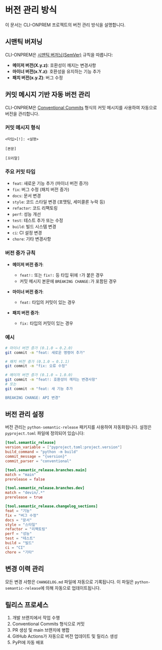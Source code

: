 # 버전 관리 방식

이 문서는 CLI-ONPREM 프로젝트의 버전 관리 방식을 설명합니다.

## 시맨틱 버저닝

CLI-ONPREM은 [시맨틱 버저닝(SemVer)](https://semver.org/lang/ko/) 규칙을 따릅니다:

- **메이저 버전(X.y.z)**: 호환성이 깨지는 변경사항
- **마이너 버전(x.Y.z)**: 호환성을 유지하는 기능 추가
- **패치 버전(x.y.Z)**: 버그 수정

## 커밋 메시지 기반 자동 버전 관리

CLI-ONPREM은 [Conventional Commits](https://www.conventionalcommits.org/) 형식의 커밋 메시지를 사용하여 자동으로 버전을 관리합니다.

### 커밋 메시지 형식

```
<타입>[!]: <설명>

[본문]

[꼬리말]
```

### 주요 커밋 타입

- `feat`: 새로운 기능 추가 (마이너 버전 증가)
- `fix`: 버그 수정 (패치 버전 증가)
- `docs`: 문서 변경
- `style`: 코드 스타일 변경 (포맷팅, 세미콜론 누락 등)
- `refactor`: 코드 리팩토링
- `perf`: 성능 개선
- `test`: 테스트 추가 또는 수정
- `build`: 빌드 시스템 변경
- `ci`: CI 설정 변경
- `chore`: 기타 변경사항

### 버전 증가 규칙

- **메이저 버전 증가**: 
  - `feat!:` 또는 `fix!:` 등 타입 뒤에 `!`가 붙은 경우
  - 커밋 메시지 본문에 `BREAKING CHANGE:`가 포함된 경우

- **마이너 버전 증가**:
  - `feat:` 타입의 커밋이 있는 경우

- **패치 버전 증가**:
  - `fix:` 타입의 커밋이 있는 경우

### 예시

```bash
# 마이너 버전 증가 (0.1.0 → 0.2.0)
git commit -m "feat: 새로운 명령어 추가"

# 패치 버전 증가 (0.1.0 → 0.1.1)
git commit -m "fix: 오류 수정"

# 메이저 버전 증가 (0.1.0 → 1.0.0)
git commit -m "feat!: 호환성이 깨지는 변경사항"
# 또는
git commit -m "feat: 새 기능 추가

BREAKING CHANGE: API 변경"
```

## 버전 관리 설정

버전 관리는 `python-semantic-release` 패키지를 사용하여 자동화됩니다. 설정은 `pyproject.toml` 파일에 정의되어 있습니다:

```toml
[tool.semantic_release]
version_variable = ["pyproject.toml:project.version"]
build_command = "python -m build"
commit_message = "{version}"
commit_parser = "conventional"

[tool.semantic_release.branches.main]
match = "main"
prerelease = false

[tool.semantic_release.branches.dev]
match = "devin/.*"
prerelease = true

[tool.semantic_release.changelog_sections]
feat = "기능"
fix = "버그 수정"
docs = "문서"
style = "스타일"
refactor = "리팩토링"
perf = "성능"
test = "테스트"
build = "빌드"
ci = "CI"
chore = "기타"
```

## 변경 이력 관리

모든 변경 사항은 `CHANGELOG.md` 파일에 자동으로 기록됩니다. 이 파일은 `python-semantic-release`에 의해 자동으로 업데이트됩니다.

## 릴리스 프로세스

1. 개발 브랜치에서 작업 수행
2. Conventional Commits 형식으로 커밋
3. PR 생성 및 main 브랜치에 병합
4. GitHub Actions가 자동으로 버전 업데이트 및 릴리스 생성
5. PyPI에 자동 배포
